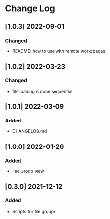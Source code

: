 # Change Log

## [1.0.3] 2022-09-01
### Changed
- README: how to use with remote workspaces

## [1.0.2] 2022-03-23
### Changed
- file loading is done sequential

## [1.0.1] 2022-03-09
### Added
- CHANGELOG.md

## [1.0.0] 2022-01-26
### Added
- File Group View

## [0.3.0] 2021-12-12
### Added
- Scripts for file groups
